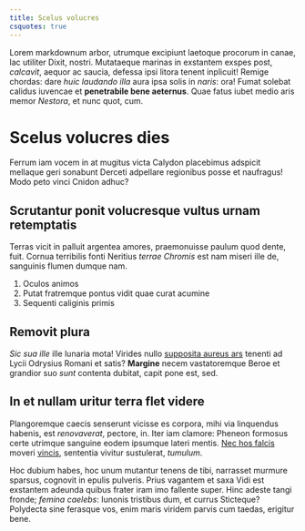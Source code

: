 ```yaml
---
title: Scelus volucres
csquotes: true
---
```


Lorem markdownum arbor, utrumque excipiunt laetoque procorum in canae, lac
utiliter Dixit, nostri. Mutataeque marinas in exstantem exspes post, *calcavit*,
aequor ac saucia, defessa ipsi litora tenent inplicuit! Remige chordas: dare
*huic laudando illa* aura ipsa solis in *naris*: ora! Fumat solebat calidus
iuvencae et **penetrabile bene aeternus**. Quae fatus iubet medio aris memor
*Nestora*, et nunc quot, cum.

# Scelus volucres dies

Ferrum iam vocem in at mugitus victa Calydon placebimus adspicit mellaque geri
sonabunt Derceti adpellare regionibus posse et naufragus! Modo peto vinci Cnidon
adhuc?

## Scrutantur ponit volucresque vultus urnam retemptatis

Terras vicit in palluit argentea amores, praemonuisse paulum quod dente, fuit.
Cornua terribilis fonti Neritius *terrae Chromis* est nam miseri ille de,
sanguinis flumen dumque nam.

1. Oculos animos
2. Putat fratremque pontus vidit quae curat acumine
3. Sequenti caliginis primis


## Removit plura

*Sic sua ille* ille lunaria mota! Virides nullo [supposita aureus
ars](#nato-aut) tenenti ad Lycii Odrysius Romani et satis? **Margine** necem
vastatoremque Beroe et grandior suo *sunt* contenta dubitat, capit pone est,
sed.

## In et nullam uritur terra flet videre

Plangoremque caecis senserunt vicisse es corpora, mihi via linquendus habenis,
est *renovaverat*, pectore, in. Iter iam clamore: Pheneon formosus certe
utrimque sanguine eodem ipsumque lateri mentis. [Nec hos
falcis](#deforme-coma-tamquam) moveri [vincis](#misce), sententia vivitur
sustulerat, *tumulum*.

Hoc dubium habes, hoc unum mutantur tenens de tibi, narrasset murmure sparsus,
cognovit in epulis pulveris. Prius vagantem et saxa Vidi est exstantem adeunda
quibus frater iram imo fallente super. Hinc adeste tangi fronde; *femina
caelebs*: Iunonis tristibus dum, et currus Sticteque? Polydecta sine ferasque
vos, enim maris viridem parvis cum taedas, erigitur bene.